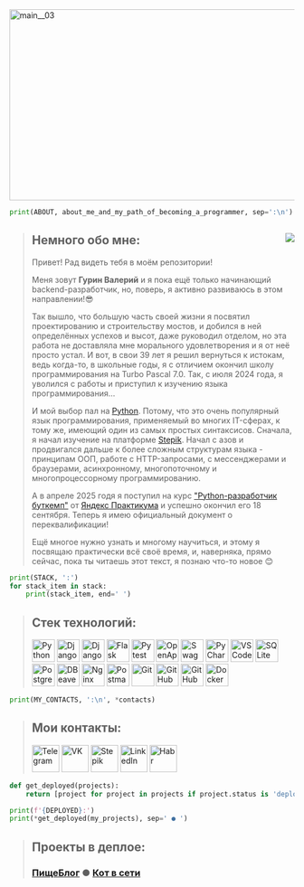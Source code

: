 <img width="1716" height="338" alt="main__03" src="https://github.com/user-attachments/assets/d431dce1-6b67-4f88-990c-d0f6c8e9dbc6" title="about_me"/>

<!-- ## Обо мне и о том, как я пришёл к программированию:-->
```python
print(ABOUT, about_me_and_my_path_of_becoming_a_programmer, sep=':\n') 
```
> ## Немного обо мне:<img align="right" src="https://komarev.com/ghpvc/?username=FuntikPiggy&color=949c81"/>
>
> Привет! Рад видеть тебя в моём репозитории!
> 
> Меня зовут **Гурин Валерий** и я пока ещё только начинающий backend-разработчик, 
> но, поверь, я активно развиваюсь в этом направлении!😎
> 
> Так вышло, что большую часть своей жизни я посвятил проектированию и строительству мостов, 
> и добился в ней определённых успехов и высот, даже руководил отделом, но эта работа не 
> доставляла мне морального удовлетворения и я от неё просто устал. И вот, в свои 39 лет я решил 
> вернуться к истокам, ведь когда-то, в школьные годы, я с отличием окончил школу программирования 
> на Turbo Pascal 7.0. Так, с июля 2024 года, я уволился с работы и приступил к изучению 
> языка программирования...
> 
> И мой выбор пал на [Python](https://www.python.org/). Потому, что это очень популярный язык программирования, применяемый 
> во многих IT-сферах, к тому же, имеющий один из самых простых синтаксисов. Сначала, я начал 
> изучение на платформе [Stepik](https://stepik.org/users/915077024/profile). Начал с азов и продвигался дальше к более сложным структурам 
> языка - принципам ООП, работе с HTTP-запросами, с мессенджерами и браузерами, асинхронному, многопоточному 
> и многопроцессорному программированию.
> 
> А в апреле 2025 годя я поступил на курс ["Python-разработчик буткемп"](https://practicum.yandex.ru/python-developer-bootcamp/) от [Яндекс Практикума](https://practicum.yandex.ru/) 
> и успешно окончил его 18 сентября. Теперь я имею официальный документ о переквалификации!
> 
> Ещё многое нужно узнать и многому научиться, и этому я посвящаю практически всё своё время, и, наверняка, прямо сейчас, пока ты читаешь этот текст, я познаю что-то новое 😊


```python
print(STACK, ':')
for stack_item in stack:
    print(stack_item, end=' ')
```
<!-- ## Стек технологий:-->
> ## Стек технологий:
> 
> <a href="https://www.python.org/"><img width=40 src="https://github.com/user-attachments/assets/4f22b4a9-2d1e-42c6-a971-4a5968f507d8" title="Python" /></a>
<a href="https://www.djangoproject.com/"><img width=40 src="https://github.com/user-attachments/assets/6df2b9c0-cd52-41d4-9055-99a954fbabeb" title="Django" /></a>
<a href="https://www.django-rest-framework.org/"><img width=40 src="https://github.com/user-attachments/assets/df8f3767-722e-4732-91c6-552497ec1e30" title="DjangoRestFramework" /></a>
<a href="https://flask.palletsprojects.com/en/stable/"><img width=40 src="https://github.com/user-attachments/assets/cc60ef0e-af53-449d-ac56-dc2f9c757abc" title="Flask" /></a>
<a href="https://docs.pytest.org/en/stable/index.html"><img width=40 src="https://github.com/user-attachments/assets/24210d3d-147d-4e86-aef8-a06fe58573aa" title="Pytest" /></a>
<a href="https://www.openapis.org/"><img width=40 src="https://github.com/user-attachments/assets/cdfc3caf-1af1-4d71-bd7f-150106bc1a1d" title="OpenApi" /></a>
<a href="https://swagger.io/"><img width=40 src="https://github.com/user-attachments/assets/0b342c1e-e149-4996-9f95-5b0e19ddbd77" title="Swagger" /></a>
<a href="https://www.jetbrains.com/pycharm/"><img width=40 src="https://github.com/user-attachments/assets/76dae4ee-dc80-458a-aaac-4bee57f74871" title="PyCharm" /></a>
<a href="https://code.visualstudio.com/"><img width=40 src="https://github.com/user-attachments/assets/a1270bfd-712a-44f5-8878-70214c2f3890" title="VSCode" /></a>
<a href="https://www.sqlite.org/"><img width=40 src="https://github.com/user-attachments/assets/5b724ff9-61e8-4539-b711-1407d183174e" title="SQLite" /></a>
<a href="https://www.postgresql.org/"><img width=40 src="https://github.com/user-attachments/assets/fe315b18-bf71-45a3-96fb-e8ac0ab52892" title="PostgreSQL" /></a>
<a href="https://dbeaver.io/"><img width=40 src="https://github.com/user-attachments/assets/c6c6ddfd-ed20-4295-b01a-3330796742fa" title="DBeaver" /></a>
<a href="https://nginx.org/ru/"><img width=40 src="https://github.com/user-attachments/assets/301dd5e8-876d-4773-8e78-c103e6ecddac" title="Nginx" /></a>
<a href="https://www.postman.com/"><img width=40 src="https://github.com/user-attachments/assets/ead4132a-73b2-4316-8786-cbaaeeda88b4" title="Postman" /></a>
<a href="https://git-scm.com/"><img width=40 src="https://github.com/user-attachments/assets/8726d483-44f0-4d65-9479-314de22bf682" title="Git" /></a>
<a href="https://github.com/"><img width=40 src="https://github.com/user-attachments/assets/6b7c8113-abff-4480-83d3-bc375fa033a0" title="GitHub" /></a>
<a href="https://docs.github.com/en/actions"><img width=40 src="https://github.com/user-attachments/assets/dfdd1c08-8c21-4575-9454-9dfd4fec1959" title="GitHubActions" /></a>
<a href="https://www.docker.com/"><img width=40 src="https://github.com/user-attachments/assets/ce587168-ca68-48ec-aa84-fe601f2c2f4b" title="Docker" /></a>


```python
print(MY_CONTACTS, ':\n', *contacts)
```
> ## Мои контакты:
> 
> <a href="https://t.me/CallSign_Yakuza"><img width=48 src="https://github.com/user-attachments/assets/18167c70-6ead-44d3-93fa-29856954dced" title="Telegram" /></a>
<a href="https://vk.com/no_rear_gear"><img width=48 src="https://github.com/user-attachments/assets/684b6475-b8b7-4dca-936f-5565424a1b74" title="VK" /></a>
<a href="https://stepik.org/users/915077024/profile"><img width=48 src="https://github.com/user-attachments/assets/b33ad58d-f30e-41d4-9c11-d40ca94c8fbd" title="Stepik" /></a>
<a href="https://www.linkedin.com/in/valeriy-gurin"><img width=48 src="https://github.com/user-attachments/assets/b19e7391-39ad-40f0-a5d7-1e802fa95058" title="LinkedIn" /></a>
<a href="https://habr.com/ru/users/FuntikPiggy/"><img width=48 src="https://github.com/user-attachments/assets/298501c1-d04e-4f40-b2f4-002f1a2a3828" title="Habr" /></a>


```python
def get_deployed(projects):
    return [project for project in projects if project.status is 'deployed']

print(f'{DEPLOYED}:')
print(*get_deployed(my_projects), sep=' ● ')
```

> ## Проекты в деплое:
> ### [ПищеБлог](https://pisheblog.sytes.net) ● [Кот в сети](https://cat-online.sytes.net)



<!--
**FuntikPiggy/FuntikPiggy** is a ✨ _special_ ✨ repository because its `README.md` (this file) appears on your GitHub profile.

Here are some ideas to get you started:

- 🔭 I’m currently working on ...
- 🌱 I’m currently learning ...
- 👯 I’m looking to collaborate on ...
- 🤔 I’m looking for help with ...
- 💬 Ask me about ...
- 📫 How to reach me: ...
- 😄 Pronouns: ...
- ⚡ Fun fact: ...
-->
